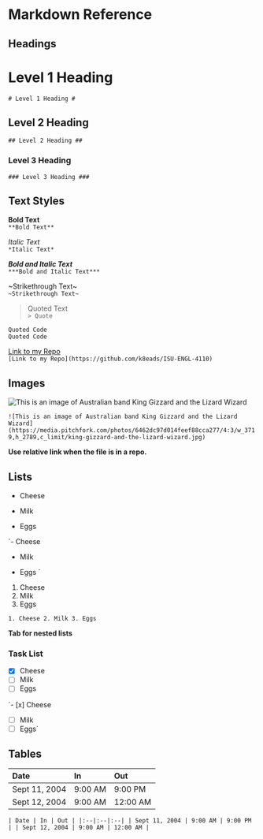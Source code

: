 # Markdown Reference #

## Headings ##
# Level 1 Heading #
`# Level 1 Heading #`

## Level 2 Heading ## 
`## Level 2 Heading ##`

### Level 3 Heading ###
`### Level 3 Heading ###`

## Text Styles ##
**Bold Text**\
`**Bold Text**`

*Italic Text*\
`*Italic Text*`

***Bold and Italic Text***\
`***Bold and Italic Text***`

~Strikethrough Text~\
`~Strikethrough Text~`

> Quoted Text\
`> Quote`

`Quoted Code`\
``Quoted Code``

[Link to my Repo](https://github.com/k8eads/ISU-ENGL-4110)\
`[Link to my Repo](https://github.com/k8eads/ISU-ENGL-4110)`

## Images ## 
![This is an image of Australian band King Gizzard and the Lizard Wizard](https://media.pitchfork.com/photos/6462dc97d014feef88cca277/4:3/w_3719,h_2789,c_limit/king-gizzard-and-the-lizard-wizard.jpg)

`![This is an image of Australian band King Gizzard and the Lizard Wizard](https://media.pitchfork.com/photos/6462dc97d014feef88cca277/4:3/w_3719,h_2789,c_limit/king-gizzard-and-the-lizard-wizard.jpg)`

**Use relative link when the file is in a repo.** 

## Lists ##
- Cheese
* Milk
+ Eggs

`- Cheese
 * Milk
 + Eggs `

1. Cheese
2. Milk
3. Eggs

`1. Cheese
2. Milk
3. Eggs `

**Tab for nested lists**

### Task List ###
- [x] Cheese
- [ ] Milk
- [ ] Eggs

`- [x] Cheese
- [ ] Milk
- [ ] Eggs`

## Tables ##

| Date | In | Out |
|:--|:--|:--|
| Sept 11, 2004 | 9:00 AM | 9:00 PM |
| Sept 12, 2004 | 9:00 AM | 12:00 AM |


`| Date | In | Out |
|:--|:--|:--|
| Sept 11, 2004 | 9:00 AM | 9:00 PM |
| Sept 12, 2004 | 9:00 AM | 12:00 AM |`